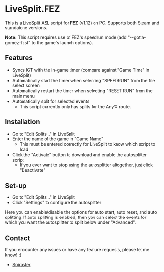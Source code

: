 # LiveSplit.FEZ
This is a [LiveSplit](http://livesplit.github.io) [ASL](https://github.com/LiveSplit/LiveSplit/blob/master/Documentation/Auto-Splitters.md) script for **FEZ** (v1.12) on PC. Supports both Steam and standalone versions.

**Note:** This script requires use of FEZ's speedrun mode (add "--gotta-gomez-fast" to the game's launch options).

## Features
- Syncs IGT with the in-game timer (compare against "Game Time" in LiveSplit)
- Automatically start the timer when selecting "SPEEDRUN" from the file select screen
- Automatically restart the timer when selecting "RESET RUN" from the main menu
- Automatically split for selected events
    - This script currently only has splits for the Any% route.

## Installation
- Go to "Edit Splits..." in LiveSplit
- Enter the name of the game in "Game Name"
    - This must be entered correctly for LiveSplit to know which script to load
- Click the "Activate" button to download and enable the autosplitter script
    - If you ever want to stop using the autosplitter altogether, just click "Deactivate"

## Set-up
- Go to "Edit Splits..." in LiveSplit
- Click "Settings" to configure the autosplitter

Here you can enable/disable the options for auto start, auto reset, and auto splitting. If auto splitting is enabled, then you can select the events for which you want the autosplitter to split below under "Advanced".

## Contact
If you encounter any issues or have any feature requests, please let me know! :)
- [Spiraster](http://twitch.tv/spiraster)